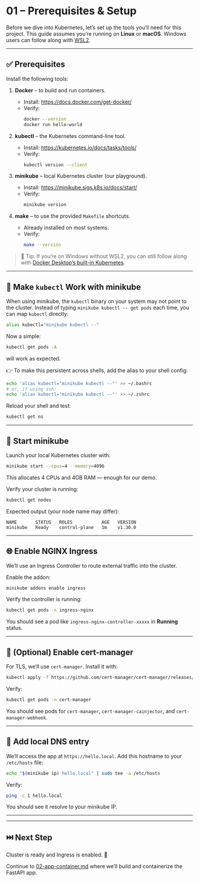 # 01 – Prerequisites & Setup

Before we dive into Kubernetes, let’s set up the tools you’ll need for this project.
This guide assumes you’re running on **Linux** or **macOS**. Windows users can follow along with [WSL2](https://learn.microsoft.com/en-us/windows/wsl/install).

---

## ✅ Prerequisites

Install the following tools:

1. **Docker** – to build and run containers.
   - Install: https://docs.docker.com/get-docker/
   - Verify:
     ```bash
     docker --version
     docker run hello-world
     ```

2. **kubectl** – the Kubernetes command-line tool.
   - Install: https://kubernetes.io/docs/tasks/tools/
   - Verify:
     ```bash
     kubectl version --client
     ```

3. **minikube** – local Kubernetes cluster (our playground).
   - Install: https://minikube.sigs.k8s.io/docs/start/
   - Verify:
     ```bash
     minikube version
     ```

4. **make** – to use the provided `Makefile` shortcuts.
   - Already installed on most systems.
   - Verify:
     ```bash
     make --version
     ```

> 📝 Tip: If you’re on Windows without WSL2, you can still follow along with [Docker Desktop’s built-in Kubernetes](https://docs.docker.com/desktop/kubernetes/).

---

## 🔧 Make `kubectl` Work with minikube

When using minikube, the `kubectl` binary on your system may not point to the cluster.
Instead of typing `minikube kubectl -- get pods` each time, you can map `kubectl` directly:

```bash
alias kubectl="minikube kubectl --"
```

Now a simple:

```bash
kubectl get pods -A
```

will work as expected.

👉 To make this persistent across shells, add the alias to your shell config:

```bash
echo 'alias kubectl="minikube kubectl --"' >> ~/.bashrc
# or, if using zsh:
echo 'alias kubectl="minikube kubectl --"' >> ~/.zshrc
```

Reload your shell and test:

```bash
kubectl get ns
```

---

## 🚀 Start minikube

Launch your local Kubernetes cluster with:

```bash
minikube start --cpus=4 --memory=4096
```

This allocates 4 CPUs and 4GB RAM — enough for our demo.

Verify your cluster is running:

```bash
kubectl get nodes
```

Expected output (your node name may differ):

```
NAME       STATUS   ROLES           AGE   VERSION
minikube   Ready    control-plane   1m    v1.30.0
```

---

## 🌐 Enable NGINX Ingress

We’ll use an Ingress Controller to route external traffic into the cluster.

Enable the addon:

```bash
minikube addons enable ingress
```

Verify the controller is running:

```bash
kubectl get pods -n ingress-nginx
```

You should see a pod like `ingress-nginx-controller-xxxxx` in **Running** status.

---

## 🔑 (Optional) Enable cert-manager

For TLS, we’ll use `cert-manager`. Install it with:

```bash
kubectl apply -f https://github.com/cert-manager/cert-manager/releases/download/v1.15.0/cert-manager.yaml
```

Verify:

```bash
kubectl get pods -n cert-manager
```

You should see pods for `cert-manager`, `cert-manager-cainjector`, and `cert-manager-webhook`.

---

## 📍 Add local DNS entry

We’ll access the app at `https://hello.local`.
Add this hostname to your `/etc/hosts` file:

```bash
echo "$(minikube ip) hello.local" | sudo tee -a /etc/hosts
```

Verify:

```bash
ping -c 1 hello.local
```

You should see it resolve to your minikube IP.

---

---

## ⏭️ Next Step

Cluster is ready and Ingress is enabled. 🚀

Continue to [02-app-container.md](02-app-container.md) where we’ll build and containerize the FastAPI app.
